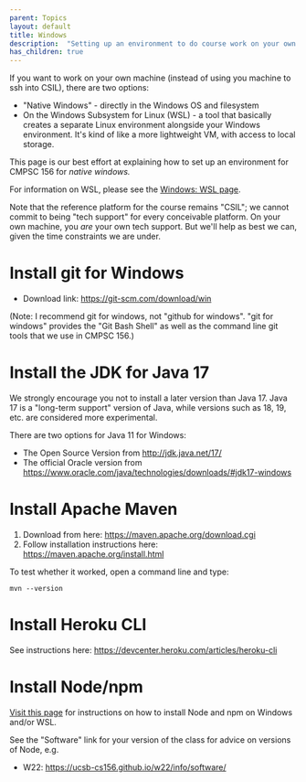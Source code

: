 ```yaml
---
parent: Topics
layout: default
title: Windows
description:  "Setting up an environment to do course work on your own Windows machine (not ssh'ing into CSIL)"
has_children: true
---
```


If you want to work on your own machine (instead of using you machine to ssh into CSIL), there are two options:

* "Native Windows" - directly in the Windows OS and filesystem 
* On the Windows Subsystem for Linux (WSL) - a tool that basically creates a separate Linux environment alongside your Windows environment. 
  It's kind of like a more lightweight VM, with access to local storage.
  
This page is our best effort at explaining how to set up an environment for CMPSC 156 for *native windows.*

For information on WSL, please see the [Windows: WSL page](/topics/windows_wsl/). 

Note that the reference platform for the course remains "CSIL"; we cannot commit to being "tech support" for every conceivable platform.  On your own machine, you *are* your own tech support.  But we'll help as best we can, given the time constraints we are under.
    
# Install git for Windows

* Download link: <https://git-scm.com/download/win>

(Note: I recommend git for windows, not "github for windows".  "git for windows" provides the "Git Bash Shell" as well as the command line git tools that we use in CMPSC 156.)

# Install the JDK for Java 17

We strongly encourage you not to install a later version than Java 17.  Java 17 is a "long-term support" version of Java, while versions such as 18, 19, etc. are considered more experimental.

There are two options for Java 11 for Windows:
* The Open Source Version from <http://jdk.java.net/17/>
* The official Oracle version from <https://www.oracle.com/java/technologies/downloads/#jdk17-windows>

# Install Apache Maven

1. Download from here: <https://maven.apache.org/download.cgi>
2. Follow installation instructions here: <https://maven.apache.org/install.html>

To test whether it worked, open a command line and type:

```
mvn --version
```

# Install Heroku CLI

See instructions here: <https://devcenter.heroku.com/articles/heroku-cli>

# Install Node/npm

[Visit this page](/topics/node_windows/) for instructions on how to install Node and npm on Windows and/or WSL.

See the "Software" link for your version of the class for advice on versions of Node, e.g.
* W22: <https://ucsb-cs156.github.io/w22/info/software/>
